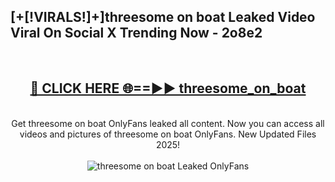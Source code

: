 <h2>[+[!VIRALS!]+]threesome on boat Leaked Video Viral On Social X Trending Now - 2o8e2</h2>
<br>
<div align="center">
<h2><a href="https://libra.edu.pl?threesome_on_boat" rel="nofollow">🔴 CLICK HERE 🌐==►► threesome_on_boat</a></h2>
<br>
Get threesome on boat OnlyFans leaked all content. Now you can access all videos and pictures of threesome on boat OnlyFans. New Updated Files 2025!
<br>
<br>
<a href="https://libra.edu.pl?threesome_on_boat" rel="nofollow" data-target="animated-image.originalLink"><img src="https://i.ibb.co.com/WyWwxjT/player-gif2.gif" alt="threesome on boat Leaked OnlyFans" style="max-width: 100%; display: inline-block;" data-target="animated-image.originalImage"></a>
</div>
<br>